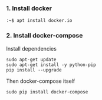 ### 1. Install docker
```text
:~$ apt install docker.io
```

### 2. Install docker-compose

Install dependencies

```text
sudo apt-get update
sudo apt-get install -y python-pip
pip install --upgrade
```

Then docker-compose itself
```text
sudo pip install docker-compose
```
